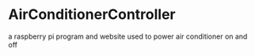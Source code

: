 # AirConditionerController
a raspberry pi program and website used to power air conditioner on and off 
